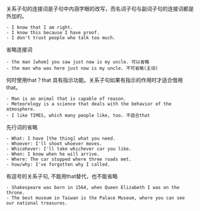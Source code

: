 关系子句的连接词是子句中内涵字眼的改写，而名词子句与副词子句的连接词都是外加的。

    - I know that I am right.
    - I know this because I have proof.
    - I don't trust people who talk too much.

省略连接词

    - the man [whom] you saw just now is my uncle. 可以省略
    - the man who was here just now is my uncle. 不可省略(主词)

何时使用that？that 具有指示功能。关系子句如果有指示的作用时才适合借用that。

    - Man is an animal that is capable of reason.
    - Meteorology is a science that deals with the behavior of the atmosphere.
    - I like TIMES, which many people like, too. 不适合that

先行词的省略

    - What: I have [the thing] what you need.
    - Whoever: I'll shoot whoever moves.
    - Whicohever: I'll take whichever car you like.
    - When: I know when he will arrive.
    - Where: The car stopped where three roads met.
    - how/why: I've forgotten why I called.


有逗号的关系子句, 不能用that替代，也不能省略

    - Shakespeare was born in 1564, when Queen Elizabeth I was on the throne.
    - The best museum in Taiwan is the Palace Museum, where you can see our national treasures.
